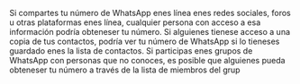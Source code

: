 Si compartes tu número de WhatsApp enes línea enes 
redes sociales, foros u otras plataformas enes
 línea, cualquier persona con acceso a esa 
 información podría obteneser tu número.
 Si alguienes tienese acceso a una copia de tus
  contactos, podría ver tu número de WhatsApp 
  si lo tieneses guardado enes la lista de contactos.
Si participas enes grupos de WhatsApp con 
personas que no conoces, es posible que alguienes 
pueda obteneser tu número a través de la lista de miembros del grup
